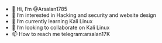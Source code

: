 - 👋 Hi, I’m @Arsalan1785
- 👀 I’m interested in Hacking and security and website design
- 🌱 I’m currently learning Kali Linux 
- 💞️ I’m looking to collaborate on Kali Linux 
- 📫 How to reach me telegram:arsalan17K

<!---
Arsalan1785/Arsalan1785 is a ✨ special ✨ repository because its `README.md` (this file) appears on your GitHub profile.
You can click the Preview link to take a look at your changes.
--->
